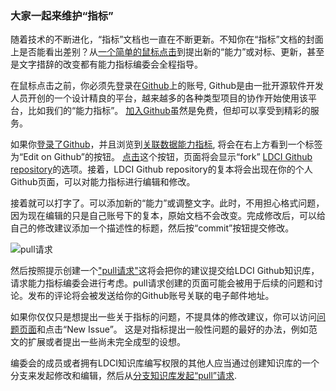 ### 大家一起来维护“指标”

随着技术的不断进化，“指标”文档也一直在不断更新。不知你在“指标”文档的封面上是否能看出差别？从[一个简单的鼠标点击](https://github.com/dcmi/ldci/edit/master/docs/D2695955.md)到提出新的“能力”或对标、更新，甚至是文字措辞的改变都有能力指标编委会全程指导。

在鼠标点击之前，你必须先登录在[Github](https://github.com/)上的账号, Github是由一批开源软件开发人员开创的一个设计精良的平台，越来越多的各种类型项目的协作开始使用该平台，比如我们的“能力指标”。  [加入Github](https://github.com/join)虽然是免费，但却可以享受到精彩的服务。

如果你[登录了Github](https://github.com/login)，并且浏览到[关联数据能力指标](D2695955.md), 将会在右上方看到一个标签为“Edit on Github”的按钮。  [点击](https://github.com/dcmi/ldci/edit/master/docs/D2695955.md)这个按钮，页面将会显示“fork” [LDCI Github repository](https://github.com/dcmi/ldci)的选项。接着，LDCI Github repository的复本将会出现在你的个人Github页面，可以对能力指标进行编辑和修改。

接着就可以打字了。可以添加新的“能力”或调整文字。此时，不用担心格式问题，因为现在编辑的只是自己账号下的复本，原始文档不会改变。完成修改后，可以给自己的修改建议添加一个描述性的标题，然后按“commit”按钮提交修改。

![pull请求](img/pullrequest.jpg)

然后按照提示创建一个["pull请求"](https://github.com/articles/about-pull-requests/)这将会把你的建议提交给LDCI Github知识库，请求能力指标编委会进行考虑。pull请求创建的页面可能会被用于后续的问题和讨论。发布的评论将会被发送给你的Github账号关联的电子邮件地址。

如果你仅仅只是想提出一些关于指标的问题，不提具体的修改建议，你可以访问[问题页面](https://github.com/dcmi/ldci/issues)和点击“New Issue”。  这是对指标提出一般性问题的最好的办法，例如范文的扩展或者提出一些尚未完全成型的设想。

编委会的成员或者拥有LDCI知识库编写权限的其他人应当通过创建知识库的一个分支来发起修改和编辑，然后从[分支知识库发起“pull”请求](https://help.github.com/articles/creating-a-pull-request/).
